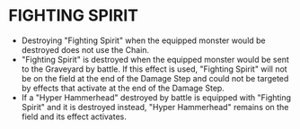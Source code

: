 
# FIGHTING SPIRIT

*   Destroying "Fighting Spirit" when the equipped monster would be destroyed does not use the Chain.
*   "Fighting Spirit" is destroyed when the equipped monster would be sent to the Graveyard by battle. If this effect is used, "Fighting Spirit" will not be on the field at the end of the Damage Step and could not be targeted by effects that activate at the end of the Damage Step.
*   If a "Hyper Hammerhead" destroyed by battle is equipped with "Fighting Spirit" and it is destroyed instead, "Hyper Hammerhead" remains on the field and its effect activates.

  